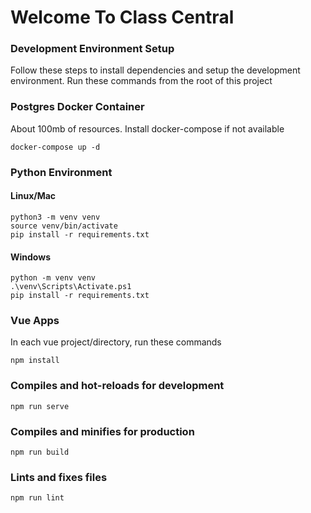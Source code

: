 # Welcome To Class Central


### Development Environment Setup
Follow these steps to install dependencies and setup the development environment. Run these commands from the root of this project


### Postgres Docker Container
About 100mb of resources. Install docker-compose if not available
```
docker-compose up -d
```


### Python Environment

#### Linux/Mac
```
python3 -m venv venv
source venv/bin/activate
pip install -r requirements.txt
```

#### Windows
```
python -m venv venv
.\venv\Scripts\Activate.ps1
pip install -r requirements.txt
```


### Vue Apps
In each vue project/directory, run these commands
```
npm install
```

### Compiles and hot-reloads for development
```
npm run serve
```

### Compiles and minifies for production
```
npm run build
```

### Lints and fixes files
```
npm run lint
```

